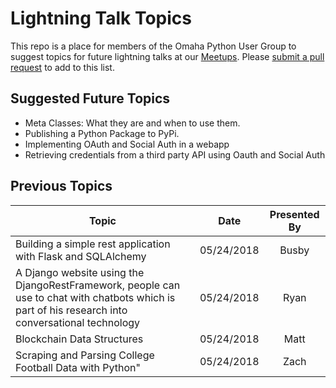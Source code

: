 # Lightning Talk Topics

This repo is a place for members of the Omaha Python User Group to suggest topics for future lightning talks at our [Meetups](https://www.meetup.com/Omahas-Python-Users-Group/).  Please [submit a pull request](https://help.github.com/articles/creating-a-pull-request/) to add to this list.

## Suggested Future Topics

* Meta Classes: What they are and when to use them.
* Publishing a Python Package to PyPi.
* Implementing OAuth and Social Auth in a webapp
* Retrieving credentials from a third party API using Oauth and Social Auth

## Previous Topics


| Topic   | Date   | Presented By         |
|---------|:--------:|:------------------:|
| Building a simple rest application with Flask and SQLAlchemy | 05/24/2018 | Busby |
| A Django website using the DjangoRestFramework, people can use to chat with chatbots which is part of his research into conversational technology |  05/24/2018   | Ryan |
| Blockchain Data Structures | 05/24/2018 | Matt |
| Scraping and Parsing College Football Data with Python" | 05/24/2018 | Zach |
